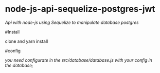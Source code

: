 # node-js-api-sequelize-postgres-jwt

_Api with node-js using Sequelize to manipulate database postgres_

#Install

clone and yarn install

#config

_you need configurate in the src/database/database.js with your config in the database;_
